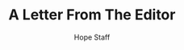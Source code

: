---
image: /assets/img/daily-hope-default-artwork.png
title: A Letter From The Editor
number: 2
categories:
  - Everyday Miracles
author: Hope Staff
notes: Everyday Miracles 2
embed: >-
  EMBED_GOES_HERE
---